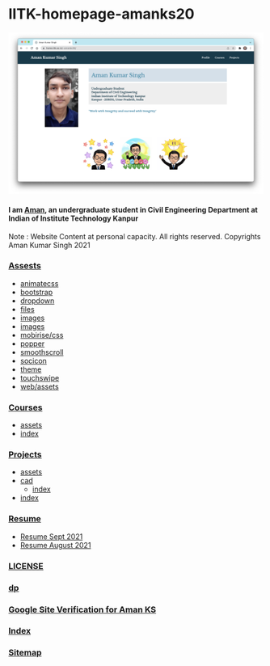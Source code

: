 # IITK-homepage-amanks20

<code><img height="" src = "preview/main.png"></code>
#### I am [Aman](https://home.iitk.ac.in/~amanks20/), an undergraduate student in Civil Engineering Department at Indian of Institute Technology Kanpur

Note : Website Content at personal capacity.
All rights reserved.
Copyrights Aman Kumar Singh 2021


### [Assests](assets)
- [animatecss](assets/animatecss)
- [bootstrap](assets/bootstrap)
- [dropdown](assets/dropdown)
- [files](assets/files)
- [images](assets/images)
- [images](assets/images)
- [mobirise/css](assets/mobirise/css)
- [popper](assets/popper)
- [smoothscroll](assets/smoothscroll)
- [socicon](assets/socicon)
- [theme](assets/theme)
- [touchswipe](assets/touchswipe)
- [web/assets](assets/web/assets)

### [Courses](courses)
- [assets](courses/assets)
- [index](courses/index.html)

### [Projects](projects)
- [assets](projects/assets)
- [cad](projects/cad)
  - [index](projects/cad/index.html)
- [index](projects/index.html)


### [Resume](resume)
- [Resume Sept 2021](resume/Resume_Aman_KS_Sept-2021.pdf)
- [Resume August 2021](resume/Resume_Aman_KS_August-2021.pdf)

### [LICENSE](LICENSE)

### [dp](dp.jpg)

### [Google Site Verification for Aman KS](googlea473733a38625fec.html)

### [Index](index.html)

### [Sitemap](sitemap.xml)
